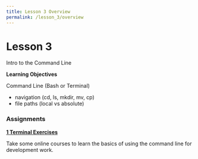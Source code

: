 ```yaml
---
title: Lesson 3 Overview
permalink: /lesson_3/overview
---
```


# Lesson 3

Intro to the Command Line


**Learning Objectives**

Command Line (Bash or Terminal)
* navigation (cd, ls, mkdir, mv, cp)
* file paths (local vs absolute)


### Assignments

**[1 Terminal Exercises](1_terminal_exercise)**

Take some online courses to learn the basics of using the command line for development work.
